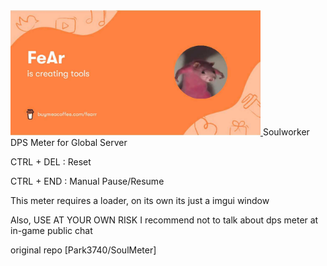  <a href="https://www.buymeacoffee.com/fearr" target="_blank">
	<img
	 src="image.jpg"
	 width="400px"
	 />
 </a>
Soulworker DPS Meter for Global Server

CTRL + DEL : Reset

CTRL + END : Manual Pause/Resume

This meter requires a loader, on its own its just a imgui window

Also, USE AT YOUR OWN RISK
I recommend not to talk about dps meter at in-game public chat


original repo [Park3740/SoulMeter]

